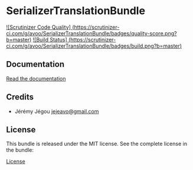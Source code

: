 SerializerTranslationBundle
===========================

[![Scrutinizer Code Quality]
(https://scrutinizer-ci.com/g/avoo/SerializerTranslationBundle/badges/quality-score.png?b=master)](https://scrutinizer-ci.com/g/avoo/SerializerTranslationBundle/?branch=master)
[![Build Status]
(https://scrutinizer-ci.com/g/avoo/SerializerTranslationBundle/badges/build.png?b=master)](https://scrutinizer-ci.com/g/avoo/SerializerTranslationBundle/build-status/master)

Documentation
-------------

[Read the documentation](https://github.com/avoo/SerializerTranslation/blob/master/README.md)

Credits
-------

* Jérémy Jégou <jejeavo@gmail.com>


License
-------

This bundle is released under the MIT license. See the complete license in the bundle:

[License](https://github.com/avoo/SerializerTranslationBundle/blob/master/LICENSE)
